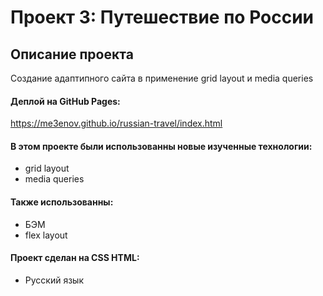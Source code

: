 # Проект 3: Путешествие по России
## Описание проекта
Создание адаптипного сайта в применение grid layout и media queries

#### Деплой на GitHub Pages:

https://me3enov.github.io/russian-travel/index.html

#### В этом проекте были использованны новые изученные технологии:

* grid layout
* media queries

#### Также использованны:

* БЭМ
* flex layout

#### Проект сделан на CSS HTML:

* Русский язык